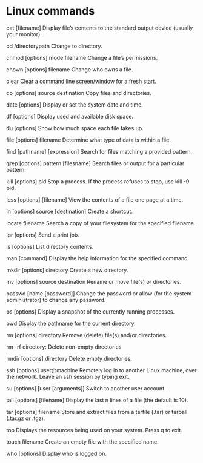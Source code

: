 # Linux commands

cat [filename]	Display file’s contents to the standard output device (usually your monitor).

cd /directorypath	Change to directory.

chmod [options] mode filename	Change a file’s permissions.

chown [options] filename	Change who owns a file.

clear	Clear a command line screen/window for a fresh start.

cp [options] source destination	Copy files and directories.

date [options]	Display or set the system date and time.

df [options]	Display used and available disk space.

du [options]	Show how much space each file takes up.

file [options] filename	Determine what type of data is within a file.

find [pathname] [expression]	Search for files matching a provided pattern.

grep [options] pattern [filesname]	Search files or output for a particular pattern.

kill [options] pid	Stop a process. If the process refuses to stop, use kill -9 pid.

less [options] [filename]	View the contents of a file one page at a time.

ln [options] source [destination]	Create a shortcut.

locate filename	Search a copy of your filesystem for the specified filename.

lpr [options]	Send a print job.

ls [options]	List directory contents.

man [command]	Display the help information for the specified command.

mkdir [options] directory	Create a new directory.

mv [options] source destination	Rename or move file(s) or directories.

passwd [name [password]]	Change the password or allow (for the system administrator) to change any password.

ps [options]	Display a snapshot of the currently running processes.

pwd	Display the pathname for the current directory.

rm [options] directory	Remove (delete) file(s) and/or directories.

rm -rf directory:  Delete non-empty directories

rmdir [options] directory	Delete empty directories.

ssh [options] user@machine	Remotely log in to another Linux machine, over the network. Leave an ssh session by typing exit.

su [options] [user [arguments]]	Switch to another user account.

tail [options] [filename]	Display the last n lines of a file (the default is 10).

tar [options] filename	Store and extract files from a tarfile (.tar) or tarball (.tar.gz or .tgz).

top	Displays the resources being used on your system. Press q to exit.

touch filename	Create an empty file with the specified name.

who [options]	Display who is logged on.
